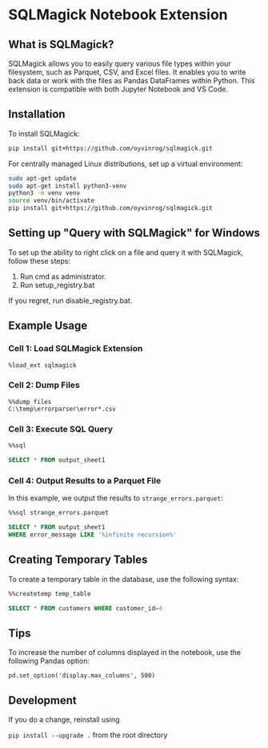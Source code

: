
# SQLMagick Notebook Extension

## What is SQLMagick?

SQLMagick allows you to easily query various file types within your filesystem, such as Parquet, CSV, and Excel files. It enables you to write back data or work with the files as Pandas DataFrames within Python. This extension is compatible with both Jupyter Notebook and VS Code.

## Installation

To install SQLMagick:

```bash
pip install git+https://github.com/oyvinrog/sqlmagick.git
```

For centrally managed Linux distributions, set up a virtual environment:

```bash
sudo apt-get update
sudo apt-get install python3-venv
python3 -m venv venv
source venv/bin/activate
pip install git+https://github.com/oyvinrog/sqlmagick.git
```

## Setting up "Query with SQLMagick" for Windows 

To set up the ability to right click on a file and query it with SQLMagick, follow these steps:

1. Run cmd as administrator.
2. Run setup_registry.bat 

If you regret, run disable_registry.bat.



## Example Usage

### Cell 1: Load SQLMagick Extension

```
%load_ext sqlmagick
```

### Cell 2: Dump Files

```
%%dump_files
C:\temp\errorparser\error*.csv
```

### Cell 3: Execute SQL Query

```sql
%%sql

SELECT * FROM output_sheet1
```

### Cell 4: Output Results to a Parquet File

In this example, we output the results to `strange_errors.parquet`:

```sql
%%sql strange_errors.parquet

SELECT * FROM output_sheet1
WHERE error_message LIKE '%infinite recursion%'
```

## Creating Temporary Tables

To create a temporary table in the database, use the following syntax:

```sql
%%createtemp temp_table

SELECT * FROM customers WHERE customer_id=4
```

## Tips

To increase the number of columns displayed in the notebook, use the following Pandas option:

```
pd.set_option('display.max_columns', 500)
```

## Development

If you do a change, reinstall using 

`pip install --upgrade .` from the root directory